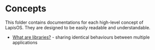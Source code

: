 # Concepts

This folder contains documentations for each high-level
concept of LapisOS. They are designed to be easily readable
and understandable.

- [What are libraries?](libraries.md) - sharing identical behaviours between multiple applications